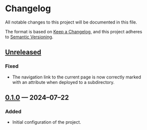 <!-- markdownlint-disable MD024 -->
# Changelog

All notable changes to this project will be documented in this file.

The format is based on [Keep a Changelog](https://keepachangelog.com), and this project adheres to [Semantic Versioning](https://semver.org).

## [Unreleased]

### Fixed

- The navigation link to the current page is now correctly marked with an attribute when deployed to a subdirectory.

## [0.1.0] — 2024–07–22

### Added

- Initial configuration of the project.

[Unreleased]: https://github.com/firefoxic/project-template-gulp-nunjucks/compare/v0.1.0...HEAD
[0.1.0]: https://github.com/firefoxic/project-template-gulp-nunjucks/releases/tag/v0.1.0
